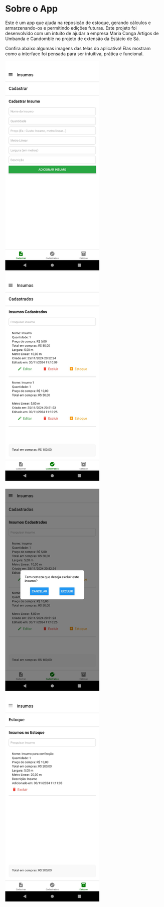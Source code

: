 # Sobre o App

Este é um app que ajuda na reposição de estoque, gerando cálculos e armarzenando-os e permitindo edições futuras. Este projeto foi desenvolvido com um intuito de ajudar a empresa Maria Conga Artigos de Umbanda e Candomblé no projeto de extensão da Estácio de Sá.

Confira abaixo algumas imagens das telas do aplicativo! Elas mostram como a interface foi pensada para ser intuitiva, prática e funcional.

<img src="https://github.com/AdynanAraujo/calculadora-estoque-confeccao/blob/main/imgs_screens/img1.jpeg" width="300">

<img src="https://github.com/AdynanAraujo/calculadora-estoque-confeccao/blob/main/imgs_screens/img2.jpeg" width="300">

<img src="https://github.com/AdynanAraujo/calculadora-estoque-confeccao/blob/main/imgs_screens/img3.jpeg" width="300">

<img src="https://github.com/AdynanAraujo/calculadora-estoque-confeccao/blob/main/imgs_screens/img4.jpeg" width="300">
